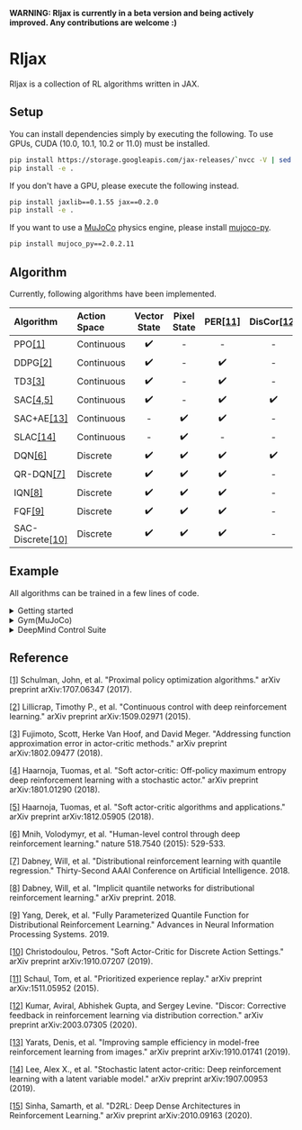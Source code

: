 **WARNING: Rljax is currently in a beta version and being actively improved. Any contributions are welcome :)**

# Rljax
Rljax is a collection of RL algorithms written in JAX.

## Setup
You can install dependencies simply by executing the following. To use GPUs, CUDA (10.0, 10.1, 10.2 or 11.0) must be installed.
```bash
pip install https://storage.googleapis.com/jax-releases/`nvcc -V | sed -En "s/.* release ([0-9]*)\.([0-9]*),.*/cuda\1\2/p"`/jaxlib-0.1.55-`python3 -V | sed -En "s/Python ([0-9]*)\.([0-9]*).*/cp\1\2/p"`-none-manylinux2010_x86_64.whl jax==0.2.0
pip install -e .
```

If you don't have a GPU, please execute the following instead.
```bash
pip install jaxlib==0.1.55 jax==0.2.0
pip install -e .
```

If you want to use a [MuJoCo](http://mujoco.org/) physics engine, please install [mujoco-py](https://github.com/openai/mujoco-py).
```bash
pip install mujoco_py==2.0.2.11
```

## Algorithm
Currently, following algorithms have been implemented.

| **Algorithm** | **Action Space** | **Vector State** | **Pixel State** | **PER**[[11]](#reference) | **DisCor**[[12]](#reference) | **D2RL**[[15]](#reference) |
| :--                            | :--                | :--:               | :--:               | :--:                       | :--: | :--: |
| PPO[[1]](#reference)           | Continuous         | :heavy_check_mark: | -                  | -                          | -    | -    |
| DDPG[[2]](#reference)          | Continuous         | :heavy_check_mark: | -                  | :heavy_check_mark:         | -    | :heavy_check_mark: |
| TD3[[3]](#reference)           | Continuous         | :heavy_check_mark: | -                  | :heavy_check_mark:         | -    | :heavy_check_mark: |
| SAC[[4,5]](#reference)         | Continuous         | :heavy_check_mark: | -                  | :heavy_check_mark:         | :heavy_check_mark: | :heavy_check_mark: |
| SAC+AE[[13]](#reference)       | Continuous         | -                  | :heavy_check_mark: | :heavy_check_mark:         | -    | :heavy_check_mark: |
| SLAC[[14]](#reference)         | Continuous         | -                  | :heavy_check_mark: | -                          | -    | :heavy_check_mark: |
| DQN[[6]](#reference)           | Discrete           | :heavy_check_mark: | :heavy_check_mark: | :heavy_check_mark:         | :heavy_check_mark: | -    |
| QR-DQN[[7]](#reference)        | Discrete           | :heavy_check_mark: | :heavy_check_mark: | :heavy_check_mark:         | -    | -    |
| IQN[[8]](#reference)           | Discrete           | :heavy_check_mark: | :heavy_check_mark: | :heavy_check_mark:         | -    | -    |
| FQF[[9]](#reference)           | Discrete           | :heavy_check_mark: | :heavy_check_mark: | :heavy_check_mark:         | -    | -    |
| SAC-Discrete[[10]](#reference) | Discrete           | :heavy_check_mark: | :heavy_check_mark: | :heavy_check_mark:         | -    | -    |

## Example
All algorithms can be trained in a few lines of code.

<details>
<summary>Getting started</summary>

Here is a quick example of how to train DQN on `CartPole-v0`.

```Python
import gym

from rljax.algorithm import DQN
from rljax.trainer import Trainer

NUM_STEPS = 20000
SEED = 0

env = gym.make("CartPole-v0")
env_test = gym.make("CartPole-v0")

algo = DQN(
    num_steps=NUM_STEPS,
    state_space=env.observation_space,
    action_space=env.action_space,
    seed=SEED,
    batch_size=256,
    start_steps=1000,
    update_interval=1,
    update_interval_target=400,
    eps_decay_steps=0,
    loss_type="l2",
    lr=1e-3,
)

trainer = Trainer(
    env=env,
    env_test=env_test,
    algo=algo,
    log_dir="/tmp/rljax/dqn",
    num_steps=NUM_STEPS,
    eval_interval=1000,
    seed=SEED,
)
trainer.train()
```

</details>

<details>
<summary>Gym(MuJoCo)</summary>

I benchmarked my implementations in some environments from MuJoCo's `-v3` task suite, following [Spinning Up's benchmarks](https://spinningup.openai.com/en/latest/spinningup/bench.html) ([code](https://github.com/ku2482/rljax/blob/master/examples/mujoco)).

<img src="https://user-images.githubusercontent.com/37267851/97110604-72a77680-171d-11eb-8220-3b66ba141deb.png" title="HalfCheetah-v3" width=400><img src="https://user-images.githubusercontent.com/37267851/97110603-720ee000-171d-11eb-9a24-f3a3297c78b8.png" title="Walker2d-v3" width=400>
<img src="https://user-images.githubusercontent.com/37267851/97110602-70ddb300-171d-11eb-9428-75d4334724ed.png" title="Swimmer-v3" width=400><img src="https://user-images.githubusercontent.com/37267851/97110606-73400d00-171d-11eb-8f23-f060b7a5721b.png" title="Ant-v3" width=400>

</details>

<details>
<summary>DeepMind Control Suite</summary>

I benchmarked SAC+AE and SLAC implementations in some environments from DeepMind Control Suite ([code](https://github.com/ku2482/rljax/blob/master/examples/dm_control)). Note that the horizontal axis represents the environment step, which is obtained by multiplying agent_step by action_repeat.

<img src="https://user-images.githubusercontent.com/37267851/97359828-b7c7d600-18e0-11eb-8c79-852624dfa1e8.png" title="cheetah-run" width=400><img src="https://user-images.githubusercontent.com/37267851/97359825-b696a900-18e0-11eb-88e2-b532076de7e8.png" title="walker-walk" width=400>

</details>

## Reference
[[1]](https://arxiv.org/abs/1707.06347) Schulman, John, et al. "Proximal policy optimization algorithms." arXiv preprint arXiv:1707.06347 (2017).

[[2]](https://arxiv.org/abs/1509.02971) Lillicrap, Timothy P., et al. "Continuous control with deep reinforcement learning." arXiv preprint arXiv:1509.02971 (2015).

[[3]](https://arxiv.org/abs/1802.09477) Fujimoto, Scott, Herke Van Hoof, and David Meger. "Addressing function approximation error in actor-critic methods." arXiv preprint arXiv:1802.09477 (2018).

[[4]](https://arxiv.org/abs/1801.01290) Haarnoja, Tuomas, et al. "Soft actor-critic: Off-policy maximum entropy deep reinforcement learning with a stochastic actor." arXiv preprint arXiv:1801.01290 (2018).

[[5]](https://arxiv.org/abs/1812.05905) Haarnoja, Tuomas, et al. "Soft actor-critic algorithms and applications." arXiv preprint arXiv:1812.05905 (2018).

[[6]](https://www.nature.com/articles/nature14236?wm=book_wap_0005) Mnih, Volodymyr, et al. "Human-level control through deep reinforcement learning." nature 518.7540 (2015): 529-533.

[[7]](https://arxiv.org/abs/1710.10044) Dabney, Will, et al. "Distributional reinforcement learning with quantile regression." Thirty-Second AAAI Conference on Artificial Intelligence. 2018.

[[8]](https://arxiv.org/abs/1806.06923) Dabney, Will, et al. "Implicit quantile networks for distributional reinforcement learning." arXiv preprint. 2018.

[[9]](https://arxiv.org/abs/1911.02140) Yang, Derek, et al. "Fully Parameterized Quantile Function for Distributional Reinforcement Learning." Advances in Neural Information Processing Systems. 2019.

[[10]](https://arxiv.org/abs/1910.07207) Christodoulou, Petros. "Soft Actor-Critic for Discrete Action Settings." arXiv preprint arXiv:1910.07207 (2019).

[[11]](https://arxiv.org/abs/1511.05952) Schaul, Tom, et al. "Prioritized experience replay." arXiv preprint arXiv:1511.05952 (2015).

[[12]](https://arxiv.org/abs/2003.07305) Kumar, Aviral, Abhishek Gupta, and Sergey Levine. "Discor: Corrective feedback in reinforcement learning via distribution correction." arXiv preprint arXiv:2003.07305 (2020).

[[13]](https://arxiv.org/abs/1910.01741) Yarats, Denis, et al. "Improving sample efficiency in model-free reinforcement learning from images." arXiv preprint arXiv:1910.01741 (2019).

[[14]](https://arxiv.org/abs/1907.00953) Lee, Alex X., et al. "Stochastic latent actor-critic: Deep reinforcement learning with a latent variable model." arXiv preprint arXiv:1907.00953 (2019).

[[15]](https://arxiv.org/abs/2010.09163) Sinha, Samarth, et al. "D2RL: Deep Dense Architectures in Reinforcement Learning." arXiv preprint arXiv:2010.09163 (2020).
